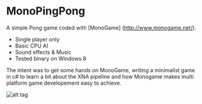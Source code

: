 MonoPingPong
============

A simple Pong game coded with [MonoGame] (http://www.monogame.net/).

- Single player only
- Basic CPU AI
- Sound effects & Music
- Tested binary on Windows 8

The intent was to get some hands on MonoGame, writing a minimalist game in c# to learn a bit about the XNA pipeline and how Monogame makes multi platform game developement easy to achieve.

![alt tag](http://i58.tinypic.com/2iw13pk.png)
